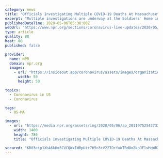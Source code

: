 ```yaml
---
category: news
title: "Officials Investigating Multiple COVID-19 Deaths At Massachusetts Soldiers' Home"
excerpt: "Multiple investigations are underway at the Soldiers' Home in Holyoke, Mass., where at least 71 veterans have died from COVID-19, and another 80 veterans and 81 employees have tested positive."
publishedDateTime: 2020-05-06T05:38:00Z
webUrl: "https://www.npr.org/sections/coronavirus-live-updates/2020/05/06/851308800/officials-investigating-multiple-covid-19-deaths-at-massachusetts-soldiers-home"
type: article
quality: 80
heat: 80
published: false

provider:
  name: NPR
  domain: npr.org
  images:
    - url: "https://insideout.app/coronavirus/assets/images/organizations/npr.org-50x50.jpg"
      width: 50
      height: 50

topics:
  - Coronavirus in US
  - Coronavirus

tags:
  - US-MA

images:
  - url: "https://media.npr.org/assets/img/2020/05/06/ap_20119752542733_wide-2b8c198e975df146bf751d3866d9eb78eb5c0beb.jpg?s=1400"
    width: 1400
    height: 786
    title: "Officials Investigating Multiple COVID-19 Deaths At Massachusetts Soldiers' Home"

secured: "KR03eip1XbA6kHm5CVCQWxIHRpUt+7H5n3+V22TO+YuWTRdOo2koJFlvMgWR29RL+ajhU/m1IY+yX0hnBHmRwJca4elJu5oywEAReSS+RxdLg2igGGwSA236rbJQHHTZZTb7o/BygAhzirSeOj1phdUvCRVLdo2Ezb+Ow34XOLciUQspGt8uxXy4ce78RLlyQNrBaxkp6oxkrJxcviFUGaeLnUA9IloED2CGJcE6EhT3H03C62Ccd5HnaAbjMmgxHahXa7yub6thaCDdoU9bSnuuTZ6NjlCqh+nSv3c3FH+SyYDf7D5xnNVlftreVATb9Z4kBE3C/EN8OnIKycu4rIOG4aG/yb0U0imDvL1R25uBcdZNO50JP1m5vhJqWFaKe2trsTRR5jVWBXeDPd6f7Y2jkiztlDZB4V1BYiXjw9asDTXNTj5Sl2BiGbS+tSVwhdY//N5VULOA6upAM+th2BcWuGmEvY8Av8m6fbEXRmI=;meFeMqOHHCghy1WBlE0xgg=="
---
```


